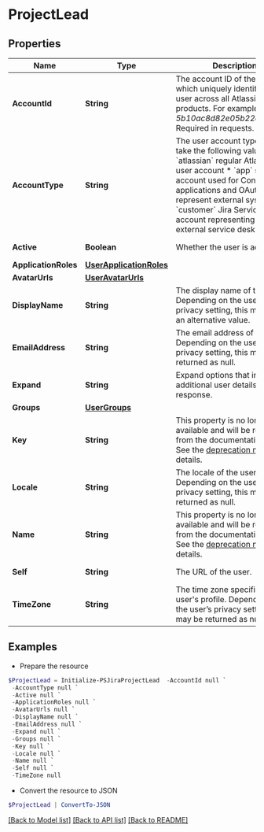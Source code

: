 # ProjectLead
## Properties

Name | Type | Description | Notes
------------ | ------------- | ------------- | -------------
**AccountId** | **String** | The account ID of the user, which uniquely identifies the user across all Atlassian products. For example, *5b10ac8d82e05b22cc7d4ef5*. Required in requests. | [optional] 
**AccountType** | **String** | The user account type. Can take the following values:   *  &#x60;atlassian&#x60; regular Atlassian user account  *  &#x60;app&#x60; system account used for Connect applications and OAuth to represent external systems  *  &#x60;customer&#x60; Jira Service Desk account representing an external service desk | [optional] [readonly] 
**Active** | **Boolean** | Whether the user is active. | [optional] [readonly] 
**ApplicationRoles** | [**UserApplicationRoles**](UserApplicationRoles.md) |  | [optional] 
**AvatarUrls** | [**UserAvatarUrls**](UserAvatarUrls.md) |  | [optional] 
**DisplayName** | **String** | The display name of the user. Depending on the user’s privacy setting, this may return an alternative value. | [optional] [readonly] 
**EmailAddress** | **String** | The email address of the user. Depending on the user’s privacy setting, this may be returned as null. | [optional] [readonly] 
**Expand** | **String** | Expand options that include additional user details in the response. | [optional] [readonly] 
**Groups** | [**UserGroups**](UserGroups.md) |  | [optional] 
**Key** | **String** | This property is no longer available and will be removed from the documentation soon. See the [deprecation notice](https://developer.atlassian.com/cloud/jira/platform/deprecation-notice-user-privacy-api-migration-guide/) for details. | [optional] 
**Locale** | **String** | The locale of the user. Depending on the user’s privacy setting, this may be returned as null. | [optional] [readonly] 
**Name** | **String** | This property is no longer available and will be removed from the documentation soon. See the [deprecation notice](https://developer.atlassian.com/cloud/jira/platform/deprecation-notice-user-privacy-api-migration-guide/) for details. | [optional] 
**Self** | **String** | The URL of the user. | [optional] [readonly] 
**TimeZone** | **String** | The time zone specified in the user&#39;s profile. Depending on the user’s privacy setting, this may be returned as null. | [optional] [readonly] 

## Examples

- Prepare the resource
```powershell
$ProjectLead = Initialize-PSJiraProjectLead  -AccountId null `
 -AccountType null `
 -Active null `
 -ApplicationRoles null `
 -AvatarUrls null `
 -DisplayName null `
 -EmailAddress null `
 -Expand null `
 -Groups null `
 -Key null `
 -Locale null `
 -Name null `
 -Self null `
 -TimeZone null
```

- Convert the resource to JSON
```powershell
$ProjectLead | ConvertTo-JSON
```

[[Back to Model list]](../README.md#documentation-for-models) [[Back to API list]](../README.md#documentation-for-api-endpoints) [[Back to README]](../README.md)

